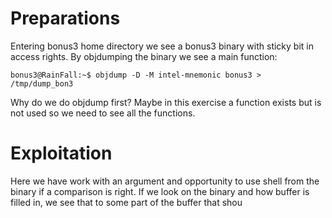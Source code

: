 # Preparations

Entering bonus3 home directory we see a bonus3 binary with sticky bit in access rights.
By objdumping the binary we see a main function:

	bonus3@RainFall:~$ objdump -D -M intel-mnemonic bonus3 > /tmp/dump_bon3

Why do we do objdump first? Maybe in this exercise a function exists but is not used so we need to see all the functions.

# Exploitation

Here we have work with an argument and opportunity to use shell from the binary if a comparison is right. If we look on the binary and how buffer is filled in, we see that to some part of the buffer that shou